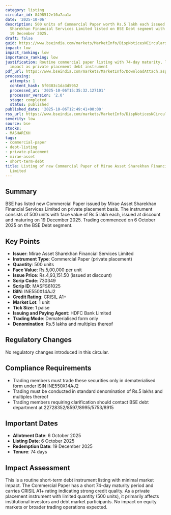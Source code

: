 ```yaml
---
category: listing
circular_id: 8498512e10a7aa1a
date: '2025-10-06'
description: 500 units of Commercial Paper worth Rs.5 lakh each issued by Mirae Asset
  Sharekhan Financial Services Limited listed on BSE Debt segment with maturity on
  19 December 2025.
draft: false
guid: https://www.bseindia.com/markets/MarketInfo/DispNoticesNCirculars.aspx?Noticeid={8157CD13-A340-417C-B9DB-60AD934688E3}&noticeno=20251006-35&dt=10/06/2025&icount=35&totcount=64&flag=0
impact: low
impact_ranking: low
importance_ranking: low
justification: Routine commercial paper listing with 74-day maturity, limited market
  impact as private placement debt instrument
pdf_url: https://www.bseindia.com/markets/MarketInfo/DownloadAttach.aspx?id=20251006-35&attachedId=
processing:
  attempts: 1
  content_hash: 5f0303c1da3d5952
  processed_at: '2025-10-06T15:35:32.127101'
  processor_version: '2.0'
  stage: completed
  status: published
published_date: '2025-10-06T12:49:41+00:00'
rss_url: https://www.bseindia.com/markets/MarketInfo/DispNoticesNCirculars.aspx?Noticeid={8157CD13-A340-417C-B9DB-60AD934688E3}&noticeno=20251006-35&dt=10/06/2025&icount=35&totcount=64&flag=0
severity: low
source: bse
stocks:
- MASHAREKH
tags:
- commercial-paper
- debt-listing
- private-placement
- mirae-asset
- short-term-debt
title: Listing of new Commercial Paper of Mirae Asset Sharekhan Financial Services
  Limited
---
```


## Summary

BSE has listed new Commercial Paper issued by Mirae Asset Sharekhan Financial Services Limited on private placement basis. The instrument consists of 500 units with face value of Rs.5 lakh each, issued at discount and maturing on 19 December 2025. Trading commenced on 6 October 2025 on the BSE Debt segment.

## Key Points

- **Issuer**: Mirae Asset Sharekhan Financial Services Limited
- **Instrument Type**: Commercial Paper (private placement)
- **Quantity**: 500 units
- **Face Value**: Rs.5,00,000 per unit
- **Issue Price**: Rs.4,93,151.50 (issued at discount)
- **Scrip Code**: 730349
- **Scrip ID**: MASFS61025
- **ISIN**: INE550X14AJ2
- **Credit Rating**: CRISIL A1+
- **Market Lot**: 1 unit
- **Tick Size**: 1 paise
- **Issuing and Paying Agent**: HDFC Bank Limited
- **Trading Mode**: Dematerialised form only
- **Denomination**: Rs.5 lakhs and multiples thereof

## Regulatory Changes

No regulatory changes introduced in this circular.

## Compliance Requirements

- Trading members must trade these securities only in dematerialised form under ISIN INE550X14AJ2
- Trading must be conducted in standard denomination of Rs.5 lakhs and multiples thereof
- Trading members requiring clarification should contact BSE debt department at 22728352/8597/8995/5753/8915

## Important Dates

- **Allotment Date**: 6 October 2025
- **Listing Date**: 6 October 2025
- **Redemption Date**: 19 December 2025
- **Tenure**: 74 days

## Impact Assessment

This is a routine short-term debt instrument listing with minimal market impact. The Commercial Paper has a short 74-day maturity period and carries CRISIL A1+ rating indicating strong credit quality. As a private placement instrument with limited quantity (500 units), it primarily affects institutional investors and debt market participants. No impact on equity markets or broader trading operations expected.